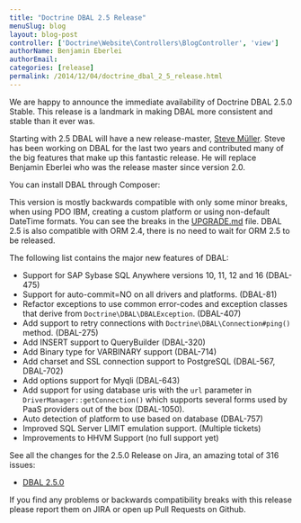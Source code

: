 ```yaml
---
title: "Doctrine DBAL 2.5 Release"
menuSlug: blog
layout: blog-post
controller: ['Doctrine\Website\Controllers\BlogController', 'view']
authorName: Benjamin Eberlei
authorEmail:
categories: [release]
permalink: /2014/12/04/doctrine_dbal_2_5_release.html
---
```

We are happy to announce the immediate availability of Doctrine DBAL
2.5.0 Stable. This release is a landmark in making DBAL more consistent
and stable than it ever was.

Starting with 2.5 DBAL will have a new release-master, [Steve
Müller](https://github.com/deeky666). Steve has been working on DBAL for
the last two years and contributed many of the big features that make up
this fantastic release. He will replace Benjamin Eberlei who was the
release master since version 2.0.

You can install DBAL through Composer:

This version is mostly backwards compatible with only some minor breaks,
when using PDO IBM, creating a custom platform or using non-default
DateTime formats. You can see the breaks in the
[UPGRADE.md](https://github.com/doctrine/dbal/blob/master/UPGRADE.md)
file. DBAL 2.5 is also compatible with ORM 2.4, there is no need to wait
for ORM 2.5 to be released.

The following list contains the major new features of DBAL:

-   Support for SAP Sybase SQL Anywhere versions 10, 11, 12 and 16
    (DBAL-475)
-   Support for auto-commit=NO on all drivers and platforms. (DBAL-81)
-   Refactor exceptions to use common error-codes and exception classes
    that derive from `Doctrine\DBAL\DBALException`. (DBAL-407)
-   Add support to retry connections with
    `Doctrine\DBAL\Connection#ping()` method. (DBAL-275)
-   Add INSERT support to QueryBuilder (DBAL-320)
-   Add Binary type for VARBINARY support (DBAL-714)
-   Add charset and SSL connection support to PostgreSQL (DBAL-567,
    DBAL-702)
-   Add options support for Myqli (DBAL-643)
-   Add support for using database uris with the `url` parameter in
    `DriverManager::getConnection()` which supports several forms used
    by PaaS providers out of the box (DBAL-1050).
-   Auto detection of platform to use based on database (DBAL-757)
-   Improved SQL Server LIMIT emulation support. (Multiple tickets)
-   Improvements to HHVM Support (no full support yet)

See all the changes for the 2.5.0 Release on Jira, an amazing total of
316 issues:

-   [DBAL
    2.5.0](http://www.doctrine-project.org/jira/browse/DBAL/fixforversion/10523/)

If you find any problems or backwards compatibility breaks with this
release please report them on JIRA or open up Pull Requests on Github.
